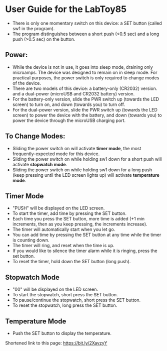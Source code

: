 # User Guide for the LabToy85
  
- There is only one momentary switch on this device: a SET button (called sw1 in the program).
- The program distinguishes between a short push (<0.5 sec) and a long push (>0.5 sec) on the button.

## Power:

 - While the device is not in use, it goes into sleep mode, draining only microamps. The device was designed to remain on in sleep mode. For practical purposes, the power switch is only required to change modes of the device.
 - There are two models of this device: a battery-only (CR2032) version. and a dual-power (microUSB and CR2032 battery) version. 
 - For the battery-only version, slide the PWR switch up (towards the LED screen) to turn on, and down (towards you) to turn off.
 - For the dual-power version, slide the PWR switch up (towards the LED screen) to power the device with the battery, and down (towards you) to power the device through the microUSB charging port.

## To Change Modes: 
- Sliding the power switch on will activate <b>timer mode</b>, the most frequently-expected mode for this device.
- Sliding the power switch on while holding sw1 down for a short push will activate <b>stopwatch mode</b>.
- Sliding the power switch on while holding sw1 down for a long push (keep pressing until the LED screen lights up) will activate <b>temperature mode</b>.

## Timer Mode
  - "PUSH" will be displayed on the LED screen.
  - To start the timer, add time by pressing the SET button.
  - Each time you press the SET button, more time is added (+1 min increments, then as you keep pressing, the increments increase). 
  - The timer will automatically start when you let go.
  - You can add time by pressing the SET button at any time while the timer is counting down.
  - The timer will ring, and reset when the time is up.
  - If you would like to silence the timer alarm while it is ringing, press the set button.
  - To reset the timer, hold down the SET button (long push).

## Stopwatch Mode
  - "00" will be displayed on the LED screen.
  - To start the stopwatch, short press the SET button.
  - To pause/continue the stopwatch, short press the SET button.
  - To reset the stopwatch, long press the SET button.

## Temperature Mode
  - Push the SET button to display the temperature.

Shortened link to this page: https://bit.ly/2XavzyY
